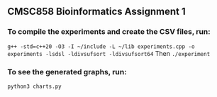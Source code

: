 ## CMSC858 Bioinformatics Assignment 1

### To compile the experiments and create the CSV files, run: 
`g++ -std=c++20 -O3 -I ~/include -L ~/lib experiments.cpp -o experiments -lsdsl -ldivsufsort -ldivsufsort64`
Then
`./experiment`

### To see the generated graphs, run: 
`python3 charts.py` 

